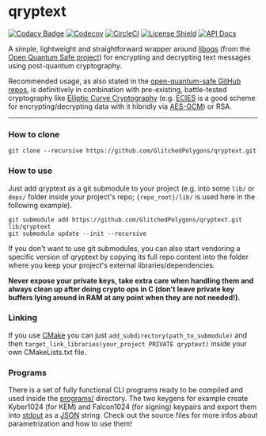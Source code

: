 # qryptext

[![Codacy Badge](https://app.codacy.com/project/badge/Grade/1a3b28b8f9004abbb1ee105d6eece676)](https://www.codacy.com/manual/GlitchedPolygons/qryptext?utm_source=github.com&amp;utm_medium=referral&amp;utm_content=GlitchedPolygons/qryptext&amp;utm_campaign=Badge_Grade)
[![Codecov](https://codecov.io/gh/GlitchedPolygons/qryptext/branch/master/graph/badge.svg)](https://codecov.io/gh/GlitchedPolygons/qryptext)
[![CircleCI](https://circleci.com/gh/GlitchedPolygons/qryptext/tree/master.svg?style=shield)](https://circleci.com/gh/GlitchedPolygons/qryptext/tree/master)
[![License Shield](https://img.shields.io/badge/license-Apache--2.0-orange)](https://github.com/GlitchedPolygons/qryptext/blob/master/LICENSE)
[![API Docs](https://img.shields.io/badge/api-docs-informational.svg)](https://glitchedpolygons.github.io/qryptext/files.html)


A simple, lightweight and straightforward wrapper around [liboqs](https://github.com/open-quantum-safe/liboqs) 
(from the [Open Quantum Safe project](https://openquantumsafe.org)) for encrypting and decrypting text messages using post-quantum cryptography.

Recommended usage, as also stated in the [open-quantum-safe GitHub repos](https://github.com/open-quantum-safe), is definitively in combination 
with pre-existing, battle-tested cryptography like [Elliptic Curve Cryptography](https://cryptobook.nakov.com/asymmetric-key-ciphers/elliptic-curve-cryptography-ecc) 
(e.g. [ECIES](https://github.com/GlitchedPolygons/cecies) is a good scheme for encrypting/decrypting data with it hibridly via [AES-GCM](https://tools.ietf.org/html/rfc5288)) or RSA.

---

### How to clone
`git clone --recursive https://github.com/GlitchedPolygons/qryptext.git`

### How to use
Just add qryptext as a git submodule to your project (e.g. into some `lib/` or `deps/` folder inside your project's repo; `{repo_root}/lib/` is used here in the following example).

```
git submodule add https://github.com/GlitchedPolygons/qryptext.git lib/qryptext
git submodule update --init --recursive
```

If you don't want to use git submodules, you can also start vendoring a specific version of qryptext by copying its full repo content into the folder where you keep your project's external libraries/dependencies.

**Never expose your private keys, take extra care when handling them and always clean up after doing crypto ops in C (don't leave private key buffers lying around in RAM at any point when they are not needed!).**

### Linking

If you use [CMake](https://cmake.org) you can just `add_subdirectory(path_to_submodule)` and then `target_link_libraries(your_project PRIVATE qryptext)` inside your own CMakeLists.txt file.

### Programs

There is a set of fully functional CLI programs ready to be compiled and used inside the [programs/](https://github.com/GlitchedPolygons/qryptext/tree/master/programs) directory. 
The two keygens for example create Kyber1024 (for KEM) and Falcon1024 (for signing) keypairs and export them into [stdout](https://en.wikipedia.org/wiki/Standard_streams) as a [JSON](https://www.json.org/json-en.html) string.
Check out the source files for more infos about parametrization and how to use them!
